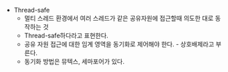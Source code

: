 - Thread-safe
    - 멀티 스레드 환경에서 여러 스레드가 같은 공유자원에 접근할때 의도한 대로 동작하는 것
    - Thread-safe하다라고 표현한다.
    - 공유 자원 접근에 대한 임계 영역을 동기화로 제어해야 한다. - 상호배제라고 부른다.
    - 동기화 방법은 뮤텍스, 세마포어가 있다.

